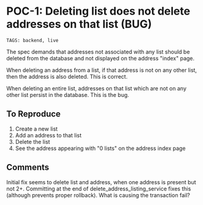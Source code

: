 # POC-1: Deleting list does not delete addresses on that list (BUG)

```
TAGS: backend, live
```


The spec demands that addresses not associated with any list should be
deleted from the database and not displayed on the address "index"
page.

When deleting an address from a list, if that address is not on any
other list, then the address is also deleted.  This is correct.

When deleting an entire list, addresses on that list which are not on
any other list persist in the database.  This is the bug.

## To Reproduce

1. Create a new list
2. Add an address to that list
3. Delete the list
4. See the address appearing with "0 lists" on the address index page

## Comments
Initial fix seems to delete list and address, when one address is present but not 2+. Committing at the end of delete_address_listing_service fixes this (although prevents proper rollback). 
What is causing the transaction fail?

